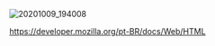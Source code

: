 ![20201009_194008](https://user-images.githubusercontent.com/62259770/95659081-145f7e80-0af5-11eb-89f1-7d5550be9b78.png)




https://developer.mozilla.org/pt-BR/docs/Web/HTML
